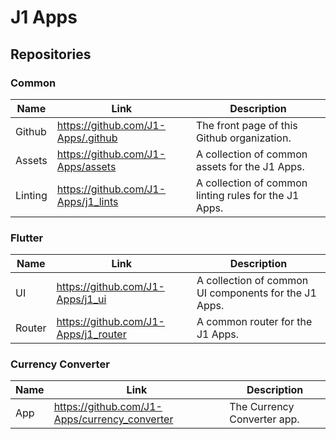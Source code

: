 # J1 Apps

## Repositories

### Common

| Name | Link | Description |
| -------- | ------- | ------- |
| Github | https://github.com/J1-Apps/.github | The front page of this Github organization. |
| Assets | https://github.com/J1-Apps/assets | A collection of common assets for the J1 Apps. |
| Linting | https://github.com/J1-Apps/j1_lints | A collection of common linting rules for the J1 Apps. |

### Flutter

| Name | Link | Description |
| -------- | ------- | ------- |
| UI | https://github.com/J1-Apps/j1_ui | A collection of common UI components for the J1 Apps. |
| Router | https://github.com/J1-Apps/j1_router | A common router for the J1 Apps. |

### Currency Converter

| Name | Link | Description |
| -------- | ------- | ------- |
| App | https://github.com/J1-Apps/currency_converter | The Currency Converter app. |
